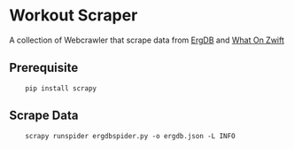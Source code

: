 # Workout Scraper

A collection of Webcrawler that scrape data from [ErgDB](https://ergdb.org/) and
[What On Zwift](https://whatsonzwift.com/)

## Prerequisite

```
    pip install scrapy
```

## Scrape Data

```
    scrapy runspider ergdbspider.py -o ergdb.json -L INFO
```
